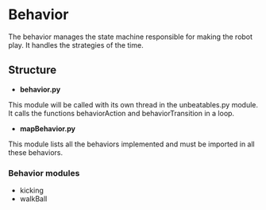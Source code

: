 # Behavior

The behavior manages the state machine responsible for making the robot play. It handles the strategies of the time.

## Structure

* __behavior.py__

This module will be called with its own thread in the unbeatables.py module. It calls the functions behaviorAction and behaviorTransition in a loop.

* __mapBehavior.py__

This module lists all the behaviors implemented and must be imported in all these behaviors.

### Behavior modules

* kicking
* walkBall